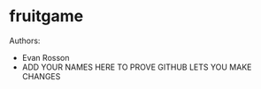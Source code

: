 fruitgame
=========

Authors:
* Evan Rosson
* ADD YOUR NAMES HERE TO PROVE GITHUB LETS YOU MAKE CHANGES
